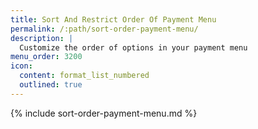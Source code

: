 ```yaml
---
title: Sort And Restrict Order Of Payment Menu
permalink: /:path/sort-order-payment-menu/
description: |
  Customize the order of options in your payment menu
menu_order: 3200
icon:
  content: format_list_numbered
  outlined: true
---
```


{% include sort-order-payment-menu.md %}
